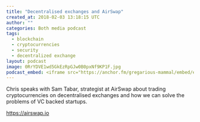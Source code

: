 ```yaml
---
title: "Decentralised exchanges and AirSwap"
created_at: 2018-02-03 13:18:15 UTC
author: ""
categories: Both media podcast
tags:
  - blockchain
  - cryptocurrencies
  - security
  - decentralized exchange
layout: podcast
image: 0RrYDVE1wd5GkEzRpGJw0B0pxNf9KP1F.jpg
podcast_embed: <iframe src="https://anchor.fm/gregarious-mammal/embed/episodes/Decentralised-exchanges-and-AirSwap-e14p5r" height="102px" width="400px" frameborder="0" scrolling="no"></iframe>
---
```


Chris speaks with Sam Tabar, strategist at AirSwap about trading cryptocurrencies on decentralised exchanges and how we can solve the problems of VC backed startups.

<https://airswap.io>
